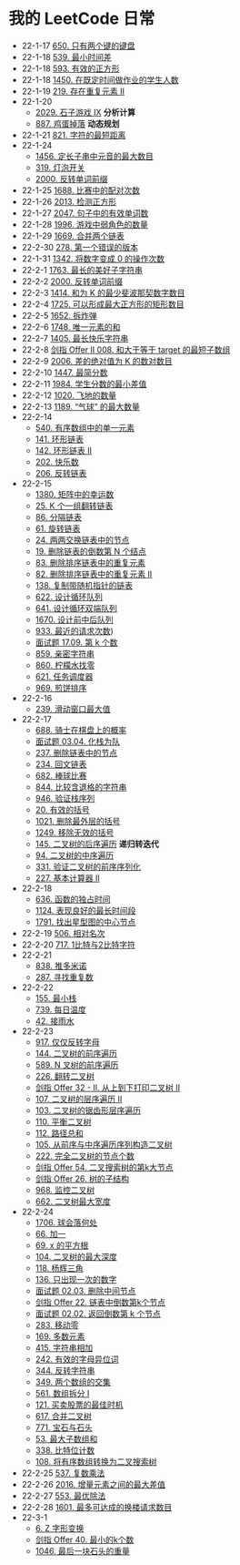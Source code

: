 # 我的 LeetCode 日常

- 22-1-17  [650. 只有两个键的键盘](https://leetcode-cn.com/problems/2-keys-keyboard/)
- 22-1-18  [539. 最小时间差](https://leetcode-cn.com/problems/minimum-time-difference/)
- 22-1-18  [593. 有效的正方形](https://leetcode-cn.com/problems/valid-square/)
- 22-1-18  [1450. 在既定时间做作业的学生人数](https://leetcode-cn.com/problems/number-of-students-doing-homework-at-a-given-time/)
- 22-1-19  [219. 存在重复元素 II](https://leetcode-cn.com/problems/contains-duplicate-ii/)
- 22-1-20
  - [2029. 石子游戏 IX](https://leetcode-cn.com/problems/stone-game-ix/) **分析计算**
  - [887. 鸡蛋掉落](https://leetcode-cn.com/problems/super-egg-drop/) **动态规划**
- 22-1-21 [821. 字符的最短距离](https://leetcode-cn.com/problems/shortest-distance-to-a-character/)
- 22-1-24
  - [1456. 定长子串中元音的最大数目](https://leetcode-cn.com/problems/maximum-number-of-vowels-in-a-substring-of-given-length/)
  - [319. 灯泡开关](https://leetcode-cn.com/problems/bulb-switcher/)
  - [2000. 反转单词前缀](https://leetcode-cn.com/problems/reverse-prefix-of-word/)
- 22-1-25  [1688. 比赛中的配对次数](https://leetcode-cn.com/problems/count-of-matches-in-tournament/)
- 22-1-26  [2013. 检测正方形](https://leetcode-cn.com/problems/detect-squares/)
- 22-1-27  [2047. 句子中的有效单词数](https://leetcode-cn.com/problems/number-of-valid-words-in-a-sentence/)
- 22-1-28  [1996. 游戏中弱角色的数量](https://leetcode-cn.com/problems/the-number-of-weak-characters-in-the-game/)
- 22-1-29  [1669. 合并两个链表](https://leetcode-cn.com/problems/merge-in-between-linked-lists/)
- 22-2-30  [278. 第一个错误的版本](https://leetcode-cn.com/problems/first-bad-version/)
- 22-1-31  [1342. 将数字变成 0 的操作次数](https://leetcode-cn.com/problems/number-of-steps-to-reduce-a-number-to-zero/)
- 22-2-1   [1763. 最长的美好子字符串](https://leetcode-cn.com/problems/longest-nice-substring/)
- 22-2-2   [2000. 反转单词前缀](https://leetcode-cn.com/problems/reverse-prefix-of-word/)
- 22-2-3   [1414. 和为 K 的最少斐波那契数字数目](https://leetcode-cn.com/problems/find-the-minimum-number-of-fibonacci-numbers-whose-sum-is-k/)
- 22-2-4   [1725. 可以形成最大正方形的矩形数目](https://leetcode-cn.com/problems/number-of-rectangles-that-can-form-the-largest-square/)
- 22-2-5   [1652. 拆炸弹](https://leetcode-cn.com/problems/defuse-the-bomb/)
- 22-2-6   [1748. 唯一元素的和](https://leetcode-cn.com/problems/sum-of-unique-elements/)
- 22-2-7   [1405. 最长快乐字符串](https://leetcode-cn.com/problems/longest-happy-string/)
- 22-2-8   [剑指 Offer II 008. 和大于等于 target 的最短子数组](https://leetcode-cn.com/problems/2VG8Kg/)
- 22-2-9   [2006. 差的绝对值为 K 的数对数目](https://leetcode-cn.com/problems/count-number-of-pairs-with-absolute-difference-k/)
- 22-2-10  [1447. 最简分数](https://leetcode-cn.com/problems/simplified-fractions/)
- 22-2-11  [1984. 学生分数的最小差值](https://leetcode-cn.com/problems/minimum-difference-between-highest-and-lowest-of-k-scores/)
- 22-2-12  [1020. 飞地的数量](https://leetcode-cn.com/problems/number-of-enclaves/)
- 22-2-13  [1189. “气球” 的最大数量](https://leetcode-cn.com/problems/maximum-number-of-balloons/)
- 22-2-14
  - [540. 有序数组中的单一元素](https://leetcode-cn.com/problems/single-element-in-a-sorted-array/)
  - [141. 环形链表](https://leetcode-cn.com/problems/linked-list-cycle/)
  - [142. 环形链表 II](https://leetcode-cn.com/problems/linked-list-cycle-ii/)
  - [202. 快乐数](https://leetcode-cn.com/problems/happy-number/)
  - [206. 反转链表](https://leetcode-cn.com/problems/reverse-linked-list/)
- 22-2-15
  - [1380. 矩阵中的幸运数](https://leetcode-cn.com/problems/lucky-numbers-in-a-matrix/)
  - [25. K 个一组翻转链表](https://leetcode-cn.com/problems/reverse-nodes-in-k-group/)
  - [86. 分隔链表](https://leetcode-cn.com/problems/partition-list/)
  - [61. 旋转链表](https://leetcode-cn.com/problems/rotate-list/)
  - [24. 两两交换链表中的节点](https://leetcode-cn.com/problems/swap-nodes-in-pairs/)
  - [19. 删除链表的倒数第 N 个结点](https://leetcode-cn.com/problems/remove-nth-node-from-end-of-list/)
  - [83. 删除排序链表中的重复元素](https://leetcode-cn.com/problems/remove-duplicates-from-sorted-list/)
  - [82. 删除排序链表中的重复元素 II](https://leetcode-cn.com/problems/remove-duplicates-from-sorted-list-ii/)
  - [138. 复制带随机指针的链表](https://leetcode-cn.com/problems/copy-list-with-random-pointer/)
  - [622. 设计循环队列](https://leetcode-cn.com/problems/design-circular-queue/)
  - [641. 设计循环双端队列](https://leetcode-cn.com/problems/design-circular-deque/)
  - [1670. 设计前中后队列](https://leetcode-cn.com/problems/design-front-middle-back-queue/)
  - [933. 最近的请求次数](https://leetcode-cn.com/problems/number-of-recent-calls/))
  - [面试题 17.09. 第 k 个数](https://leetcode-cn.com/problems/get-kth-magic-number-lcci/)
  - [859. 亲密字符串](https://leetcode-cn.com/problems/buddy-strings/)
  - [860. 柠檬水找零](https://leetcode-cn.com/problems/lemonade-change/)
  - [621. 任务调度器](https://leetcode-cn.com/problems/task-scheduler/)
  - [969. 煎饼排序](https://leetcode-cn.com/problems/pancake-sorting/)
- 22-2-16
  - [239. 滑动窗口最大值](https://leetcode-cn.com/problems/sliding-window-maximum/)
- 22-2-17
  - [688. 骑士在棋盘上的概率](https://leetcode-cn.com/problems/knight-probability-in-chessboard/)
  - [面试题 03.04. 化栈为队](https://leetcode-cn.com/problems/implement-queue-using-stacks-lcci/)
  - [237. 删除链表中的节点](https://leetcode-cn.com/problems/delete-node-in-a-linked-list/)
  - [234. 回文链表](https://leetcode-cn.com/problems/palindrome-linked-list/)
  - [682. 棒球比赛](https://leetcode-cn.com/problems/baseball-game/)
  - [844. 比较含退格的字符串](https://leetcode-cn.com/problems/backspace-string-compare/)
  - [946. 验证栈序列](https://leetcode-cn.com/problems/validate-stack-sequences/)
  - [20. 有效的括号](https://leetcode-cn.com/problems/valid-parentheses/)
  - [1021. 删除最外层的括号](https://leetcode-cn.com/problems/remove-outermost-parentheses/)
  - [1249. 移除无效的括号](https://leetcode-cn.com/problems/minimum-remove-to-make-valid-parentheses/)
  - [145. 二叉树的后序遍历](https://leetcode-cn.com/problems/binary-tree-postorder-traversal/) **递归转迭代**
  - [94. 二叉树的中序遍历](https://leetcode-cn.com/problems/binary-tree-inorder-traversal/)
  - [331. 验证二叉树的前序序列化](https://leetcode-cn.com/problems/verify-preorder-serialization-of-a-binary-tree/)
  - [227. 基本计算器 II](https://leetcode-cn.com/problems/basic-calculator-ii/)
- 22-2-18
  - [636. 函数的独占时间](https://leetcode-cn.com/problems/exclusive-time-of-functions/)
  - [1124. 表现良好的最长时间段](https://leetcode-cn.com/problems/longest-well-performing-interval/)
  - [1791. 找出星型图的中心节点](https://leetcode-cn.com/problems/find-center-of-star-graph/)
- 22-2-19 [506. 相对名次](https://leetcode-cn.com/problems/relative-ranks/)
- 22-2-20 [717. 1比特与2比特字符](https://leetcode-cn.com/problems/1-bit-and-2-bit-characters/)
- 22-2-21
  - [838. 推多米诺](https://leetcode-cn.com/problems/push-dominoes/)
  - [287. 寻找重复数](https://leetcode-cn.com/problems/find-the-duplicate-number/)
- 22-2-22
  - [155. 最小栈](https://leetcode-cn.com/problems/min-stack/)
  - [739. 每日温度](https://leetcode-cn.com/problems/daily-temperatures/)
  - [42. 接雨水](https://leetcode-cn.com/problems/trapping-rain-water/)
- 22-2-23
  - [917. 仅仅反转字母](https://leetcode-cn.com/problems/reverse-only-letters/)
  - [144. 二叉树的前序遍历](https://leetcode-cn.com/problems/binary-tree-preorder-traversal/)
  - [589. N 叉树的前序遍历](https://leetcode-cn.com/problems/n-ary-tree-preorder-traversal/)
  - [226. 翻转二叉树](https://leetcode-cn.com/problems/invert-binary-tree/)
  - [剑指 Offer 32 - II. 从上到下打印二叉树 II](https://leetcode-cn.com/problems/cong-shang-dao-xia-da-yin-er-cha-shu-ii-lcof/)
  - [107. 二叉树的层序遍历 II](https://leetcode-cn.com/problems/binary-tree-level-order-traversal-ii/)
  - [103. 二叉树的锯齿形层序遍历](https://leetcode-cn.com/problems/binary-tree-zigzag-level-order-traversal/)
  - [110. 平衡二叉树](https://leetcode-cn.com/problems/balanced-binary-tree/)
  - [112. 路径总和](https://leetcode-cn.com/problems/path-sum/)
  - [105. 从前序与中序遍历序列构造二叉树](https://leetcode-cn.com/problems/construct-binary-tree-from-preorder-and-inorder-traversal/)
  - [222. 完全二叉树的节点个数](https://leetcode-cn.com/problems/count-complete-tree-nodes/)
  - [剑指 Offer 54. 二叉搜索树的第k大节点](https://leetcode-cn.com/problems/er-cha-sou-suo-shu-de-di-kda-jie-dian-lcof/)
  - [剑指 Offer 26. 树的子结构](https://leetcode-cn.com/problems/shu-de-zi-jie-gou-lcof/)
  - [968. 监控二叉树](https://leetcode-cn.com/problems/binary-tree-cameras/)
  - [662. 二叉树最大宽度](https://leetcode-cn.com/problems/maximum-width-of-binary-tree/)
- 22-2-24
  - [1706. 球会落何处](https://leetcode-cn.com/problems/where-will-the-ball-fall/)
  - [66. 加一](https://leetcode-cn.com/problems/plus-one/)
  - [69. x 的平方根](https://leetcode-cn.com/problems/sqrtx/)
  - [104. 二叉树的最大深度](https://leetcode-cn.com/problems/maximum-depth-of-binary-tree/)
  - [118. 杨辉三角](https://leetcode-cn.com/problems/pascals-triangle/)
  - [136. 只出现一次的数字](https://leetcode-cn.com/problems/single-number/)
  - [面试题 02.03. 删除中间节点](https://leetcode-cn.com/problems/delete-middle-node-lcci/)
  - [剑指 Offer 22. 链表中倒数第k个节点](https://leetcode-cn.com/problems/lian-biao-zhong-dao-shu-di-kge-jie-dian-lcof/)
  - [面试题 02.02. 返回倒数第 k 个节点](https://leetcode-cn.com/problems/kth-node-from-end-of-list-lcci/)
  - [283. 移动零](https://leetcode-cn.com/problems/move-zeroes/)
  - [169. 多数元素](https://leetcode-cn.com/problems/majority-element/)
  - [415. 字符串相加](https://leetcode-cn.com/problems/add-strings/)
  - [242. 有效的字母异位词](https://leetcode-cn.com/problems/valid-anagram/)
  - [344. 反转字符串](https://leetcode-cn.com/problems/reverse-string/)
  - [349. 两个数组的交集](https://leetcode-cn.com/problems/intersection-of-two-arrays/)
  - [561. 数组拆分 I](https://leetcode-cn.com/problems/array-partition-i/)
  - [121. 买卖股票的最佳时机](https://leetcode-cn.com/problems/best-time-to-buy-and-sell-stock/)
  - [617. 合并二叉树](https://leetcode-cn.com/problems/merge-two-binary-trees/)
  - [771. 宝石与石头](https://leetcode-cn.com/problems/jewels-and-stones/)
  - [53. 最大子数组和](https://leetcode-cn.com/problems/maximum-subarray/)
  - [338. 比特位计数](https://leetcode-cn.com/problems/counting-bits/)
  - [108. 将有序数组转换为二叉搜索树](https://leetcode-cn.com/problems/convert-sorted-array-to-binary-search-tree/)
- 22-2-25 [537. 复数乘法](https://leetcode-cn.com/problems/complex-number-multiplication/)
- 22-2-26 [2016. 增量元素之间的最大差值](https://leetcode-cn.com/problems/maximum-difference-between-increasing-elements/)
- 22-2-27 [553. 最优除法](https://leetcode-cn.com/problems/optimal-division/)
- 22-2-28 [1601. 最多可达成的换楼请求数目](https://leetcode-cn.com/problems/maximum-number-of-achievable-transfer-requests/)
- 22-3-1
  - [6. Z 字形变换](https://leetcode-cn.com/problems/zigzag-conversion/)
  - [剑指 Offer 40. 最小的k个数](https://leetcode-cn.com/problems/zui-xiao-de-kge-shu-lcof/)
  - [1046. 最后一块石头的重量](https://leetcode-cn.com/problems/last-stone-weight/)
